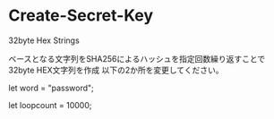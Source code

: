 # Create-Secret-Key
32byte Hex Strings

ベースとなる文字列をSHA256によるハッシュを指定回数繰り返すことで32byte HEX文字列を作成
以下の2か所を変更してください。


let word = "password";

let loopcount = 10000;
